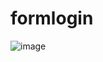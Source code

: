 # formlogin
![image](https://github.com/user-attachments/assets/9e9fc2c7-50f5-4717-a388-5c252aa73f8e)
